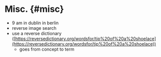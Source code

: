 # Misc. {#misc}

*   9 am in dublin in berlin
*   reverse image search
*   use a reverse dictionary ([https://reversedictionary.org/wordsfor/tip%20of%20a%20shoelace](https://reversedictionary.org/wordsfor/tip%20of%20a%20shoelace))
    *   goes from concept to term